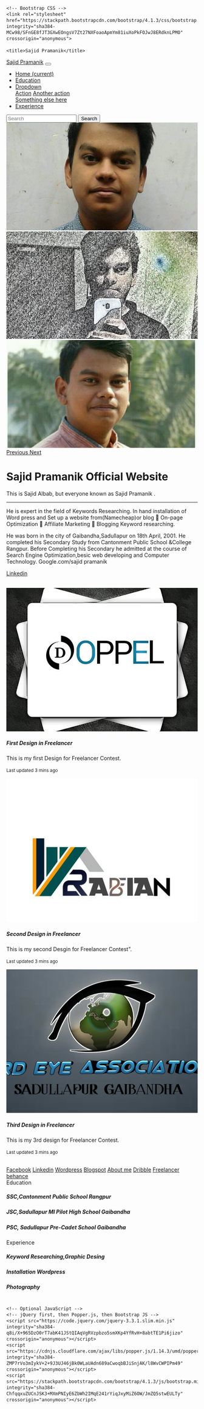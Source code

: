 <!doctype html>
<html lang="en">
  <head>
    <!-- Required meta tags -->
    <meta charset="utf-8">
    <meta name="viewport" content="width=device-width, initial-scale=1, shrink-to-fit=no">

    <!-- Bootstrap CSS -->
    <link rel="stylesheet" href="https://stackpath.bootstrapcdn.com/bootstrap/4.1.3/css/bootstrap.min.css" integrity="sha384-MCw98/SFnGE8fJT3GXwEOngsV7Zt27NXFoaoApmYm81iuXoPkFOJwJ8ERdknLPMO" crossorigin="anonymous">

    <title>Sajid Pramanik</title>
  </head>
  <body>
  <style>
 .container{
 margin-top:30px;
 }
 </style>
  <nav class="navbar navbar-expand-lg navbar navbar-dark bg-dark sticky-top ">
  <a class="navbar-brand" href="#">Sajid Pramanik</a>
  <button class="navbar-toggler" type="button" data-toggle="collapse" data-target="#navbarSupportedContent" aria-controls="navbarSupportedContent" aria-expanded="false" aria-label="Toggle navigation">
  <span class="navbar-toggler-icon"></span>
  </button>
  
  <div class="collapse navbar-collapse" id="navbarSupportedContent">
  <ul class="navbar-nav mr-auto">
  <li class="nav-item active">
  <a class="nav-link" href="#">Home <span class="sr-only">(current)</span></a>
  </li>
  <li class="nav-item">
  <a class="nav-link" href="#Education">Education </a>
  </li>
  <li class="nav-item dropdown">
  <a class="nav-link dropdown-toggle" href="#" id="navbarDropdown" role="button" data-toggle="Experience" aria-haspopup="true" aria-expanded="false">
  Dropdown
  </a>
  <div class="dropdown-menu" aria-labelledby="navbarDropdown">
  <a class="dropdown-item" href="#">Action</a>
  <a class="dropdown-item" href="#">Another action</a>
  <div class="dropdown-divider"></div>
  <a class="dropdown-item" href="#">Something else here</a>
  </div>
  </li>
  <li class="nav-item">
  <a class="nav-link " href="#Experience">Experience</a>
  </li>
  </ul>
  <form class="form-inline my-2 my-lg-0">
  <input class="form-control mr-sm-2" type="search" placeholder="Search" aria-label="Search">
  <button class="btn btn-outline-success my-2 my-sm-0" type="submit">Search</button>
  </form>
  </div>
  </nav>
  <div id="carouselExampleControls" class="carousel slide" data-ride="carousel">
  <div class="carousel-inner">
  <div class="carousel-item active">
  <img class="d-block w-100" src="Sajid1.jpg"/800x400?auto=yes&bg=777&fg=555&text=First slide" alt="First slide">
  </div>
  <div class="carousel-item">
  <img class="d-block w-100" src="Sajid2.jpg"/800x400?auto=yes&bg=666&fg=444&text=Second slide" alt="Second slide">
  </div>
  <div class="carousel-item">
  <img class="d-block w-100" src="Sajid3.jpg"/800x400?auto=yes&bg=555&fg=333&text=Third slide" alt="Third slide">
  </div>
  </div>
  <a class="carousel-control-prev" href="#carouselExampleControls" role="button" data-slide="prev">
  <span class="carousel-control-prev-icon" aria-hidden="true"></span>
  <span class="sr-only">Previous</span>
  </a>
  <a class="carousel-control-next" href="#carouselExampleControls" role="button" data-slide="next">
  <span class="carousel-control-next-icon" aria-hidden="true"></span>
  <span class="sr-only">Next</span>
  </a>
  </div>
  <div class="container">
  <div class="jumbotron">
  <h1 class="display-4">Sajid Pramanik Official Website</h1>
  <p class="lead">This is Sajid Albab, but everyone known as Sajid Pramanik .</p>
  <hr class="my-4">
  <p>He is expert in the field of Keywords Researching.
  In hand installation of Word press and Set up a website from(Namecheap)or blog
   On-page Optimization
   Affiliate Marketing
   Blogging
  Keyword researching.</p>
  <p>He was born in the city of Gaibandha,Sadullapur on 18th April, 2001. He completed his Secondary Study from Cantonment Public School &College Rangpur. Before Completing his Secondary he admitted at the course of Search Engine Optimization,besic web developing and Computer Technology.
  Google.com/sajid pramanik</p>
  <a class="btn btn-primary btn-lg" href="https://bd.linkedin.com/sajid-pramanik" role="button">Linkedin</a>
  </div>
  </div>
  <div class="container">
  <div class="card-deck">
  <div class="card">
  <img class="card-img-top" src="Magic1.jpg"/100px200/" alt="Card image cap">
  <div class="card-body">
  <h5 class="card-title">First Design in Freelancer</h5>
  <p class="card-text">This is my first Design for Freelancer Contest.</p>
  <p class="card-text"><small class="text-muted">Last updated 3 mins ago</small></p>
  </div>
  </div>
  <div class="card">
  <img class="card-img-top" src="Magic2.jpg"/100px200/" alt="Card image cap">
  <div class="card-body">
  <h5 class="card-title">Second Design in Freelancer</h5>
  <p class="card-text">This is my second Desgin for Freelancer Contest".</p>
  <p class="card-text"><small class="text-muted">Last updated 3 mins ago</small></p>
  </div>
  </div>
  <div class="card">
  <img class="card-img-top" src="Magic3.jpg"/100px200/" alt="Card image cap">
  <div class="card-body">
  <h5 class="card-title">Third Design in Freelancer</h5>
  <p class="card-text">This is my 3rd design for Freelancer Contest.</p>
  <p class="card-text"><small class="text-muted">Last updated 3 mins ago</small></p>
  </div>
  </div>
  </div>
  </div>
  <div class="container">
  <a href="https://facebook.com/sajid.albab" class="badge badge-primary">Facebook</a>
  <a href="https://bd.linkedin.com/sajid-pramanik" class="badge badge-secondary">Linkedin</a>
  <a href="https://sajidpramanik.wordpress.com" class="badge badge-success">Wordpress</a>
  <a href="https://sajidpramanik.blogspot.com" class="badge badge-danger">Blogspot</a>
  <a href="https://about.me/sajidpramanik" class="badge badge-warning">About me</a>
  <a href="https://dribble.com/sajidpramanik" class="badge badge-info">Dribble</a>
  <a href="https://freelancer.com/sajidpramanik" class="badge badge-light">Freelancer</a>
  <a href="https://www.behance.net/sajidpramanik" class="badge badge-dark">behance</a>
  </div>
  <div class="card text-center">
  <div id="Education" class="card-header">
  Education 
  </div>
  <div class="card-body">
  <h5 class="card-title">SSC,Cantonment Public School Rangpur</h5>
  <div class="card-body">
  <h5 class="card-title">JSC,Sadullapur Ml Pilot High School Gaibandha </h5>
  <div class="card-body">
  <h5 class="card-title">PSC,  Sadullapur Pre-Cadet School Gaibandha </h5>
  <div class="card text-center">
  <div class="card-header">
  Experience 
  </div>
  <div id="Experience" class="card-body">
  <h5 class="card-title">Keyword Researching,Graphic Desing</h5>
  <div class="card-body">
  <h5 class="card-title">Installation Wordpress  </h5>
  <div class="card-body">
  <h5 class="card-title">Photography  </h5>
  <div class="card-footer text-muted">
  
  </div>
  </div>
    <h1></h1>

    <!-- Optional JavaScript -->
    <!-- jQuery first, then Popper.js, then Bootstrap JS -->
    <script src="https://code.jquery.com/jquery-3.3.1.slim.min.js" integrity="sha384-q8i/X+965DzO0rT7abK41JStQIAqVgRVzpbzo5smXKp4YfRvH+8abtTE1Pi6jizo" crossorigin="anonymous"></script>
    <script src="https://cdnjs.cloudflare.com/ajax/libs/popper.js/1.14.3/umd/popper.min.js" integrity="sha384-ZMP7rVo3mIykV+2+9J3UJ46jBk0WLaUAdn689aCwoqbBJiSnjAK/l8WvCWPIPm49" crossorigin="anonymous"></script>
    <script src="https://stackpath.bootstrapcdn.com/bootstrap/4.1.3/js/bootstrap.min.js" integrity="sha384-ChfqqxuZUCnJSK3+MXmPNIyE6ZbWh2IMqE241rYiqJxyMiZ6OW/JmZQ5stwEULTy" crossorigin="anonymous"></script>
  </body>
</html>
